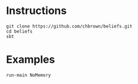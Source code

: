 # Instructions

    git clone https://github.com/chbrown/beliefs.git
    cd beliefs
    sbt

# Examples

    run-main NoMemory

